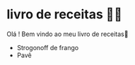 # livro de receitas :man_cook:

Olá ! Bem vindo ao meu livro de receitas:wave:

- Strogonoff de frango
- Pavê
